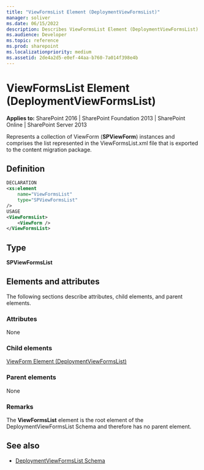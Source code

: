 ```yaml
---
title: "ViewFormsList Element (DeploymentViewFormsList)"
manager: soliver
ms.date: 06/15/2022
description: Describes ViewFormsList Element (DeploymentViewFormsList) and provides information about elements and attributes.
ms.audience: Developer
ms.topic: reference
ms.prod: sharepoint
ms.localizationpriority: medium
ms.assetid: 2de4a2d5-e0ef-44aa-b760-7a014f398e4b
---
```


# ViewFormsList Element (DeploymentViewFormsList)

**Applies to:** SharePoint 2016 | SharePoint Foundation 2013 | SharePoint Online | SharePoint Server 2013
  
Represents a collection of ViewForm (**SPViewForm**) instances and comprises the list represented in the ViewFormsList.xml file that is exported to the content migration package.

## Definition

```XML
DECLARATION
<xs:element 
    name="ViewFormsList" 
    type="SPViewFormsList" 
/>
USAGE
<ViewFormsList>
    <ViewForm />
</ViewFormsList>

```

## Type

**SPViewFormsList**
  
## Elements and attributes

The following sections describe attributes, child elements, and parent elements.

### Attributes

None
   
### Child elements

[ViewForm Element (DeploymentViewFormsList)](viewform-element-deploymentviewformslist.md)
   
### Parent elements

None
   
### Remarks

The **ViewFormsList** element is the root element of the DeploymentViewFormsList Schema and therefore has no parent element. 
  
## See also

- [DeploymentViewFormsList Schema](deploymentviewformslist-schema.md)

